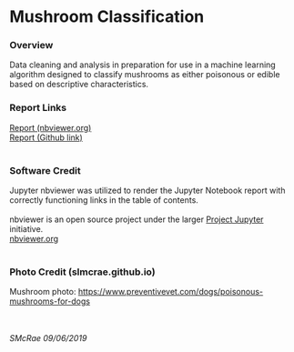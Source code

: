 # Mushroom Classification

### Overview
Data cleaning and analysis in preparation for use in a machine learning algorithm designed to classify mushrooms
as either poisonous or edible based on descriptive characteristics.<br>

### Report Links

<a href="https://nbviewer.org/github/slmcrae/mushroom_classification/blob/master/mushroom.ipynb" target="_blank">Report (nbviewer.org)</a><br>
<a href="https://github.com/slmcrae/rainfall_comparison/blob/master/rainfall_study.Rmd" target="_blank">Report (Github link)</a><br>
<br>

### Software Credit
Jupyter nbviewer was utilized to render the Jupyter Notebook report with correctly functioning links in the table of contents.<br>
<br>
nbviewer is an open source project under the larger <a href="https://jupyter.org/" target="_blank">Project Jupyter</a> initiative.<br>
<a href="https://nbviewer.org/" target="_blank">nbviewer.org</a><br>
<br>

### Photo Credit (slmcrae.github.io)
Mushroom photo:  https://www.preventivevet.com/dogs/poisonous-mushrooms-for-dogs<br>
<br>
<br>

_SMcRae_ _09/06/2019_<br>
